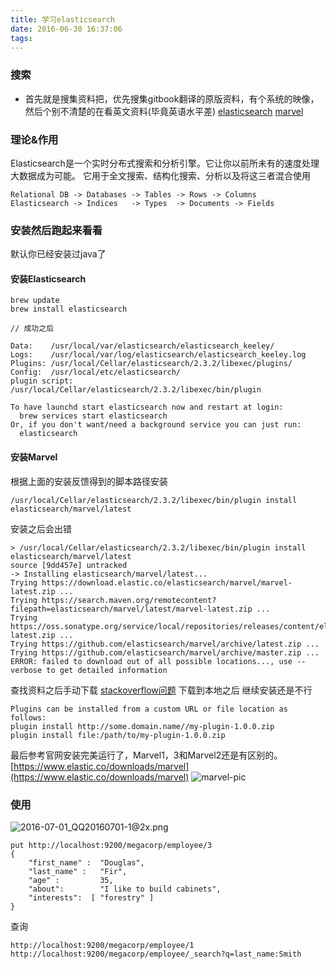 ```yaml
---
title: 学习elasticsearch
date: 2016-06-30 16:37:06
tags:
---
```


###  搜索
* 首先就是搜集资料把，优先搜集gitbook翻译的原版资料，有个系统的映像，然后个别不清楚的在看英文资料(毕竟英语水平差)
[elasticsearch](https://github.com/looly/elasticsearch-definitive-guide-cn)
[marvel](http://kibana.logstash.es/content/elasticsearch/monitor/marvel.html)

### 理论&作用
Elasticsearch是一个实时分布式搜索和分析引擎。它让你以前所未有的速度处理大数据成为可能。
它用于全文搜索、结构化搜索、分析以及将这三者混合使用

```
Relational DB -> Databases -> Tables -> Rows -> Columns
Elasticsearch -> Indices   -> Types  -> Documents -> Fields
```

### 安装然后跑起来看看
默认你已经安装过java了

#### 安装Elasticsearch
```
brew update
brew install elasticsearch

// 成功之后

Data:    /usr/local/var/elasticsearch/elasticsearch_keeley/
Logs:    /usr/local/var/log/elasticsearch/elasticsearch_keeley.log
Plugins: /usr/local/Cellar/elasticsearch/2.3.2/libexec/plugins/
Config:  /usr/local/etc/elasticsearch/
plugin script: /usr/local/Cellar/elasticsearch/2.3.2/libexec/bin/plugin

To have launchd start elasticsearch now and restart at login:
  brew services start elasticsearch
Or, if you don't want/need a background service you can just run:
  elasticsearch

```

#### 安装Marvel
根据上面的安装反馈得到的脚本路径安装

```
/usr/local/Cellar/elasticsearch/2.3.2/libexec/bin/plugin install elasticsearch/marvel/latest
```

安装之后会出错
```
> /usr/local/Cellar/elasticsearch/2.3.2/libexec/bin/plugin install elasticsearch/marvel/latest                                      source [9dd457e] untracked
-> Installing elasticsearch/marvel/latest...
Trying https://download.elastic.co/elasticsearch/marvel/marvel-latest.zip ...
Trying https://search.maven.org/remotecontent?filepath=elasticsearch/marvel/latest/marvel-latest.zip ...
Trying https://oss.sonatype.org/service/local/repositories/releases/content/elasticsearch/marvel/latest/marvel-latest.zip ...
Trying https://github.com/elasticsearch/marvel/archive/latest.zip ...
Trying https://github.com/elasticsearch/marvel/archive/master.zip ...
ERROR: failed to download out of all possible locations..., use --verbose to get detailed information
```

查找资料之后手动下载
[stackoverflow问题](http://stackoverflow.com/questions/23604868/install-marvel-plugin-for-elasticsearch)
下载到本地之后 继续安装还是不行
```  
Plugins can be installed from a custom URL or file location as follows:
plugin install http://some.domain.name//my-plugin-1.0.0.zip
plugin install file:/path/to/my-plugin-1.0.0.zip
```

最后参考官网安装完美运行了，Marvel1，3和Marvel2还是有区别的。
[https://www.elastic.co/downloads/marvel](https://www.elastic.co/downloads/marvel)
![marvel-pic](https://dn-keeley.qbox.me/2016-07-01_QQ20160701-0@2x.png)

### 使用
![2016-07-01_QQ20160701-1@2x.png](https://dn-keeley.qbox.me/2016-07-01_QQ20160701-1@2x.png)
```
put http://localhost:9200/megacorp/employee/3
{
    "first_name" :  "Douglas",
    "last_name" :   "Fir",
    "age" :         35,
    "about":        "I like to build cabinets",
    "interests":  [ "forestry" ]
}
```

查询
```
http://localhost:9200/megacorp/employee/1
http://localhost:9200/megacorp/employee/_search?q=last_name:Smith
```

